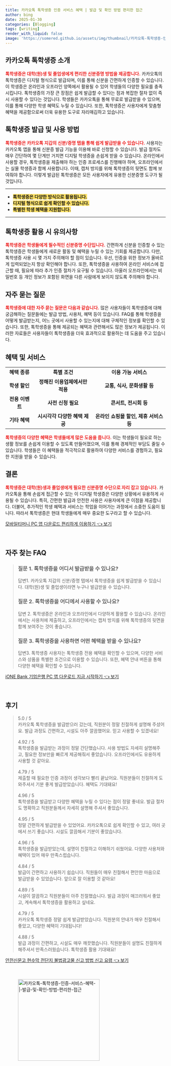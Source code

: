 ```yaml
---
title: 카카오톡 톡학생증 인증 서비스 혜택 | 발급 및 확인 방법 편리한 접근
author: bing
date: 2025-01-30
categories: [Blogging]
tags: [writing]
render_with_liquid: false
image: 'https://somered.github.io/assets/img/thumbnail/카카오톡-톡학생증-인증-서비스-혜택-|-발급-및-확인-방법-편리한-접근.webp'
---
```



<h2 id='카카오톡_톡학생증_소개'>카카오톡 톡학생증 소개</h2>

<p><b><span style="color: #ee2323;">톡학생증은 대학(원)생 및 졸업생에게 편리한 신분증명 방법을 제공합니다.</span></b> 카카오톡의 톡학생증은 디지털 형식으로 발급되며, 이를 통해 신분을 간편하게 인증할 수 있습니다. 이 학생증은 온라인과 오프라인 양쪽에서 활용될 수 있어 학생들의 다양한 필요를 충족시킵니다. 톡학생증의 가장 큰 장점은 쉽게 발급할 수 있다는 점과 복잡한 절차 없이 즉시 사용할 수 있다는 것입니다. 학생들은 카카오톡을 통해 무료로 발급받을 수 있으며, 이를 통해 다양한 학생 혜택도 누릴 수 있습니다. 또한, 톡학생증은 사용자에게 맞춤형 혜택을 제공함으로써 더욱 유용한 도구로 자리매김하고 있습니다.</p>

<h2 id='톡학생증_발급_및_사용_방법'>톡학생증 발급 및 사용 방법</h2>

<p><b><span style="color: #ee2323;">톡학생증은 카카오톡 지갑의 신분/증명 탭을 통해 쉽게 발급받을 수 있습니다.</span></b> 사용자는 카카오톡 앱을 통해 신분증 발급 기능을 이용해 바로 신청할 수 있습니다. 발급 절차도 매우 간단하여 몇 단계만 거치면 디지털 학생증을 손쉽게 받을 수 있습니다. 온라인에서 사용할 경우, 톡학생증을 제출해야 하는 인증 프로세스를 진행해야 하며, 오프라인에서는 실물 학생증과 함께 사용합니다. 이때, 캡처 방지를 위해 톡학생증의 뒷면도 함께 보여줘야 합니다. 이렇게 발급된 톡학생증은 모든 사용자에게 유용한 신분증명 도구가 될 것입니다.</p>

<hr />

<ul>
    <li><b><span style="background-color: #ffe066;">톡학생증은 다양한 방식으로 활용됩니다.</span></b></li>
    <li><b><span style="background-color: #ffe066;">디지털 형식으로 쉽게 확인할 수 있습니다.</span></b></li>
    <li><b><span style="background-color: #ffe066;">특별한 학생 혜택을 지원합니다.</span></b></li>
</ul>

<hr />

<h2 id='톡학생증_활용_시_유의사항'>톡학생증 활용 시 유의사항</h2>

<p><b><span style="color: #ee2323;">톡학생증은 학생들에게 필수적인 신분증명 수단입니다.</span></b> 간편하게 신분을 인증할 수 있는 톡학생증은 학생들에게 새로운 활동 및 혜택을 누릴 수 있는 기회를 제공합니다. 다만, 톡학생증 사용 시 몇 가지 주의해야 할 점이 있습니다. 우선, 인증을 위한 정보가 올바르게 입력되었는지 항상 확인해야 합니다. 또한, 톡학생증을 사용하여 온라인 서비스에 접근할 때, 필요에 따라 추가 인증 절차가 요구될 수 있습니다. 아울러 오프라인에서는 비밀번호 등 개인 정보가 포함된 화면을 다른 사람에게 보이지 않도록 주의해야 합니다.</p>

<h2 id='자주_묻는_질문'>자주 묻는 질문</h2>

<p><b><span style="color: #ee2323;">톡학생증에 대한 자주 묻는 질문은 다음과 같습니다.</span></b> 많은 사용자들이 톡학생증에 대해 궁금해하는 질문들에는 발급 방법, 사용처, 혜택 등이 있습니다. FAQ를 통해 학생증을 어떻게 발급받는지, 어느 곳에서 사용할 수 있는지에 대해 구체적인 정보를 확인할 수 있습니다. 또한, 톡학생증을 통해 제공되는 혜택과 관련해서도 많은 정보가 제공됩니다. 이러한 자료들은 사용자들이 톡학생증을 더욱 효과적으로 활용하는 데 도움을 주고 있습니다.</p>

<h2 id='혜택_및_서비스'>혜택 및 서비스</h2>

<table>
    <tr>
        <td style="text-align: center; height: 17px;"><b>혜택 종류</b></td>
        <td style="text-align: center; height: 17px;"><b>특별 조건</b></td>
        <td style="text-align: center; height: 17px;"><b>이용 가능 서비스</b></td>
    </tr>
    <tr>
        <td style="text-align: center; height: 17px;"><b>학생 할인</b></td>
        <td style="text-align: center; height: 17px;"><b>정해진 이용업체에서만 적용</b></td>
        <td style="text-align: center; height: 17px;"><b>교통, 식사, 문화생활 등</b></td>
    </tr>
    <tr>
        <td style="text-align: center; height: 17px;"><b>전용 이벤트</b></td>
        <td style="text-align: center; height: 17px;"><b>사전 신청 필요</b></td>
        <td style="text-align: center; height: 17px;"><b>콘서트, 전시회 등</b></td>
    </tr>
    <tr>
        <td style="text-align: center; height: 17px;"><b>기타 혜택</b></td>
        <td style="text-align: center; height: 17px;"><b>시시각각 다양한 혜택 제공</b></td>
        <td style="text-align: center; height: 17px;"><b>온라인 쇼핑몰 할인, 제휴 서비스 등</b></td>
    </tr>
</table>

<p><b><span style="color: #ee2323;">톡학생증의 다양한 혜택은 학생들에게 많은 도움을 줍니다.</span></b> 이는 학생들이 필요로 하는 생활 정보를 손쉽게 이용할 수 있도록 만들어졌으며, 이를 통해 경제적인 부담도 줄일 수 있습니다. 학생들은 이 혜택들을 적극적으로 활용하여 다양한 서비스를 경험하고, 필요한 지원을 받을 수 있습니다.</p>

<h2 id='결론'>결론</h2>

<p><b><span style="color: #ee2323;">톡학생증은 대학(원)생과 졸업생에게 필요한 신분증명 수단으로 자리 잡고 있습니다.</span></b> 카카오톡을 통해 손쉽게 접근할 수 있는 이 디지털 학생증은 다양한 상황에서 유용하게 사용될 수 있습니다. 특히, 간편한 발급과 안전한 사용은 사용자에게 큰 이점을 제공합니다. 더불어, 추가적인 학생 혜택과 서비스는 학업을 이어가는 과정에서 소중한 도움이 됩니다. 따라서 톡학생증은 현대 학생들에게 매우 중요한 도구라고 할 수 있습니다.</p>


<p><a class="click-button" title="모바일티머니 PC 앱 다운로드 편리하게 이용하기" href="https://somered.github.io/posts/%EB%AA%A8%EB%B0%94%EC%9D%BC%ED%8B%B0%EB%A8%B8%EB%8B%88-PC-%EC%95%B1-%EB%8B%A4%EC%9A%B4%EB%A1%9C%EB%93%9C-%ED%8E%B8%EB%A6%AC%ED%95%98%EA%B2%8C-%EC%9D%B4%EC%9A%A9%ED%95%98%EA%B8%B0/" rel="dofollow">모바일티머니 PC 앱 다운로드 편리하게 이용하기 👈 보기</a></p><br>
<h2 id='자주_찾는_FAQ'>자주 찾는 FAQ</h2>
<div itemscope="" itemtype="https://schema.org/FAQPage"> 
<blockquote> 
<div itemscope="" itemprop="mainEntity" itemtype="https://schema.org/Question"> 
<h3 itemprop="name">질문 1. 톡학생증을 어디서 발급받을 수 있나요?</h3> 
<div itemscope="" itemprop="acceptedAnswer" itemtype="https://schema.org/Answer"> 
<span itemprop="text"> 
<p>답변1. 카카오톡 지갑의 신분/증명 탭에서 톡학생증을 쉽게 발급받을 수 있습니다. 대학(원)생 및 졸업생이라면 누구나 발급받을 수 있습니다.</p> 
</span> 
</div> 
</div> 
<div itemscope="" itemprop="mainEntity" itemtype="https://schema.org/Question"> 
<h3 itemprop="name">질문 2. 톡학생증을 어디에서 사용할 수 있나요?</h3> 
<div itemscope="" itemprop="acceptedAnswer" itemtype="https://schema.org/Answer"> 
<span itemprop="text"> 
<p>답변 2. 톡학생증은 온라인과 오프라인에서 다양하게 활용할 수 있습니다. 온라인에서는 사용처에 제출하고, 오프라인에서는 캡처 방지를 위해 톡학생증의 뒷면을 함께 보여주는 것이 좋습니다.</p> 
</span> 
</div> 
</div> 
<div itemscope="" itemprop="mainEntity" itemtype="https://schema.org/Question"> 
<h3 itemprop="name">질문 3. 톡학생증을 사용하면 어떤 혜택을 받을 수 있나요?</h3> 
<div itemscope="" itemprop="acceptedAnswer" itemtype="https://schema.org/Answer"> 
<span itemprop="text"> 
<p>답변3. 톡학생증 사용자는 톡학생증 전용 혜택을 확인할 수 있으며, 다양한 서비스와 상품을 특별한 조건으로 이용할 수 있습니다. 또한, 혜택 안내 버튼을 통해 다양한 혜택을 확인할 수 있습니다.</p> 
</span> 
</div> 
</div> 
</blockquote> 
</div>
<p><a class="click-button" title="iONE Bank 기업은행 PC 앱 다운로드 지금 시작하기" href="https://somered.github.io/posts/iONE-Bank-%EA%B8%B0%EC%97%85%EC%9D%80%ED%96%89-PC-%EC%95%B1-%EB%8B%A4%EC%9A%B4%EB%A1%9C%EB%93%9C-%EC%A7%80%EA%B8%88-%EC%8B%9C%EC%9E%91%ED%95%98%EA%B8%B0/" rel="dofollow">iONE Bank 기업은행 PC 앱 다운로드 지금 시작하기 👈 보기</a></p><br>
<h2 id='후기'>후기</h2>
<div itemscope itemtype="https://schema.org/Product">
  <blockquote>
  <div itemprop="review" itemscope itemtype="https://schema.org/Review">
      <div itemprop="reviewRating" itemscope itemtype="https://schema.org/Rating"> <span itemprop="ratingValue">5.0</span> / <span itemprop="bestRating">5</span> </div>
      <span itemprop="reviewBody">카카오톡 톡학생증을 발급받으러 갔는데, 직원분이 정말 친절하게 설명해 주셨어요. 발급 과정도 간편하고, 시설도 아주 깔끔했어요. 믿고 사용할 수 있겠네요!</span>
  </div>
  <br>
  <div itemprop="review" itemscope itemtype="https://schema.org/Review">
      <div itemprop="reviewRating" itemscope itemtype="https://schema.org/Rating"> <span itemprop="ratingValue">4.92</span> / <span itemprop="bestRating">5</span> </div>
      <span itemprop="reviewBody">톡학생증을 발급받는 과정이 정말 간단했습니다. 사용 방법도 자세히 설명해주고, 필요한 정보만을 빠르게 제공해줘서 좋았습니다. 오프라인에서도 유용하게 사용할 것 같아요.</span>
  </div>
  <br>
  <div itemprop="review" itemscope itemtype="https://schema.org/Review">
      <div itemprop="reviewRating" itemscope itemtype="https://schema.org/Rating"> <span itemprop="ratingValue">4.79</span> / <span itemprop="bestRating">5</span> </div>
      <span itemprop="reviewBody">제출할 때 필요한 인증 과정이 생각보다 빨리 끝났어요. 직원분들이 친절하게 도와주셔서 기분 좋게 발급받았습니다. 혜택도 기대돼요!</span>
  </div>
  <br>
  <div itemprop="review" itemscope itemtype="https://schema.org/Review">
      <div itemprop="reviewRating" itemscope itemtype="https://schema.org/Rating"> <span itemprop="ratingValue">4.96</span> / <span itemprop="bestRating">5</span> </div>
      <span itemprop="reviewBody">톡학생증을 발급받고 다양한 혜택을 누릴 수 있다는 점이 정말 좋네요. 발급 절차도 명확하고 직원분들께서 자세히 설명해 주셔서 좋았습니다.</span>
  </div>
  <br>
  <div itemprop="review" itemscope itemtype="https://schema.org/Review">
      <div itemprop="reviewRating" itemscope itemtype="https://schema.org/Rating"> <span itemprop="ratingValue">4.95</span> / <span itemprop="bestRating">5</span> </div>
      <span itemprop="reviewBody">정말 간편하게 발급받을 수 있었어요. 카카오톡으로 쉽게 확인할 수 있고, 여러 곳에서 쓰기 좋습니다. 시설도 깔끔해서 기분이 좋았습니다.</span>
  </div>
  <br>
  <div itemprop="review" itemscope itemtype="https://schema.org/Review">
      <div itemprop="reviewRating" itemscope itemtype="https://schema.org/Rating"> <span itemprop="ratingValue">4.96</span> / <span itemprop="bestRating">5</span> </div>
      <span itemprop="reviewBody">톡학생증을 발급받았는데, 설명이 친절하고 이해하기 쉬웠어요. 다양한 사용처와 혜택이 있어 매우 만족스럽습니다.</span>
  </div>
  <br>
  <div itemprop="review" itemscope itemtype="https://schema.org/Review">
      <div itemprop="reviewRating" itemscope itemtype="https://schema.org/Rating"> <span itemprop="ratingValue">4.84</span> / <span itemprop="bestRating">5</span> </div>
      <span itemprop="reviewBody">발급이 간편하고 사용하기 쉽습니다. 직원들이 매우 친절해서 편안한 마음으로 발급받을 수 있었습니다. 앞으로 잘 이용할 것 같아요!</span>
  </div>
  <br>
  <div itemprop="review" itemscope itemtype="https://schema.org/Review">
      <div itemprop="reviewRating" itemscope itemtype="https://schema.org/Rating"> <span itemprop="ratingValue">4.89</span> / <span itemprop="bestRating">5</span> </div>
      <span itemprop="reviewBody">시설이 깔끔하고 직원분들이 아주 친절했습니다. 발급 과정이 매끄러워서 좋았고, 계속해서 톡학생증을 활용하고 싶네요.</span>
  </div>
  <br>
  <div itemprop="review" itemscope itemtype="https://schema.org/Review">
      <div itemprop="reviewRating" itemscope itemtype="https://schema.org/Rating"> <span itemprop="ratingValue">4.79</span> / <span itemprop="bestRating">5</span> </div>
      <span itemprop="reviewBody">카카오톡 톡학생증 정말 쉽게 발급받았습니다. 직원분의 안내가 매우 친절해서 좋았고, 다양한 혜택이 기대됩니다!</span>
  </div>
  <br>
  <div itemprop="review" itemscope itemtype="https://schema.org/Review">
      <div itemprop="reviewRating" itemscope itemtype="https://schema.org/Rating"> <span itemprop="ratingValue">4.88</span> / <span itemprop="bestRating">5</span> </div>
      <span itemprop="reviewBody">발급 과정이 간편하고, 시설도 매우 깨끗했습니다. 직원분들이 설명도 친절하게 해주셔서 만족스러웠습니다. 톡학생증 활용 기대돼요!</span>
  </div>
  </blockquote>
</div>
<p><a class="click-button" title="안전신문고 현수막 전단지 불법광고물 신고 방법 신고 요령" href="https://somered.github.io/posts/%EC%95%88%EC%A0%84%EC%8B%A0%EB%AC%B8%EA%B3%A0-%ED%98%84%EC%88%98%EB%A7%89-%EC%A0%84%EB%8B%A8%EC%A7%80-%EB%B6%88%EB%B2%95%EA%B4%91%EA%B3%A0%EB%AC%BC-%EC%8B%A0%EA%B3%A0-%EB%B0%A9%EB%B2%95-%EC%8B%A0%EA%B3%A0-%EC%9A%94%EB%A0%B9/" rel="dofollow">안전신문고 현수막 전단지 불법광고물 신고 방법 신고 요령 👈 보기</a></p><br>
<figure class="image"><img src="https://somered.github.io/assets/img/thumbnail/카카오톡-톡학생증-인증-서비스-혜택-|-발급-및-확인-방법-편리한-접근.webp" alt="카카오톡-톡학생증-인증-서비스-혜택-|-발급-및-확인-방법-편리한-접근" width="256" height="256"></figure>